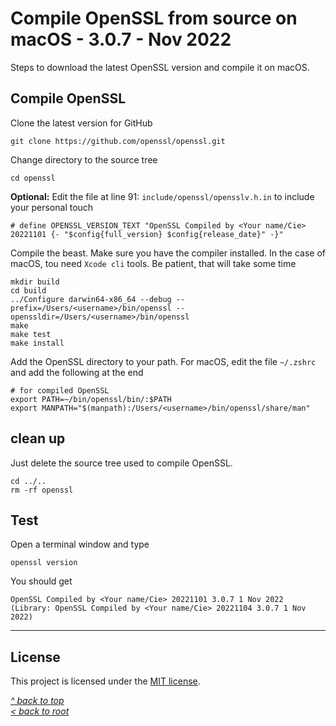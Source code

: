 # Compile OpenSSL from source on macOS - 3.0.7 - Nov 2022
Steps to download the latest OpenSSL version and compile it on macOS.
## Compile OpenSSL
Clone the latest version for GitHub
```shell
git clone https://github.com/openssl/openssl.git
```
Change directory to the source tree
```shell
cd openssl
```
**Optional:** Edit the file at line 91: `include/openssl/opensslv.h.in` to include your personal touch
```
# define OPENSSL_VERSION_TEXT "OpenSSL Compiled by <Your name/Cie> 20221101 {- "$config{full_version} $config{release_date}" -}"
```
Compile the beast. Make sure you have the compiler installed. In the case of macOS, tou need `Xcode cli` tools. Be patient, that will take some time
```shell
mkdir build
cd build
../Configure darwin64-x86_64 --debug --prefix=/Users/<username>/bin/openssl --openssldir=/Users/<username>/bin/openssl
make 
make test
make install
```
Add the OpenSSL directory to your path. For macOS, edit the file `~/.zshrc` and add the following at the end
```shell
# for compiled OpenSSL
export PATH=~/bin/openssl/bin/:$PATH
export MANPATH="$(manpath):/Users/<username>/bin/openssl/share/man"
```
## clean up
Just delete the source tree used to compile OpenSSL.
```shell
cd ../..
rm -rf openssl
```
## Test
Open a terminal window and type
```shell
openssl version
```
You should get
```
OpenSSL Compiled by <Your name/Cie> 20221101 3.0.7 1 Nov 2022 (Library: OpenSSL Compiled by <Your name/Cie> 20221104 3.0.7 1 Nov 2022)
```
***
## License
This project is licensed under the [MIT license](/LICENSE).

[_^ back to top_](#Compile-OpenSSL-from-source-on-macOS---3.0.7---Nov-2022)  
[_< back to root_](../../../)

